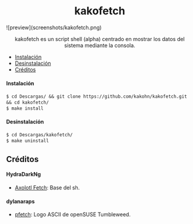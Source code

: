 <h1 align="center"> kakofetch </h1>
![preview](screenshots/kakofetch.png)
<p align="center"> kakofetch es un script shell (alpha) centrado en mostrar los datos del sistema mediante la consola. </p>

- [Instalación](https://github.com/kakohn/kakofetch#instalaci%C3%B3n)
- [Desinstalación](https://github.com/kakohn/kakofetch#desinstalaci%C3%B3n)
- [Créditos](https://github.com/kakohn/kakofetch#desinstalaci%C3%B3n)

#### Instalación

    $ cd Descargas/ && git clone https://github.com/kakohn/kakofetch.git && cd kakofetch/
    $ make install

#### Desinstalación

    $ cd Descargas/kakofetch/
    $ make uninstall

## Créditos

#### HydraDarkNg
- [Axolotl Fetch](https://gitlab.com/HydraDarkNg/axolotlFetch): Base del sh.

#### dylanaraps
- [pfetch](https://github.com/dylanaraps/pfetch): Logo ASCII de openSUSE Tumbleweed.
